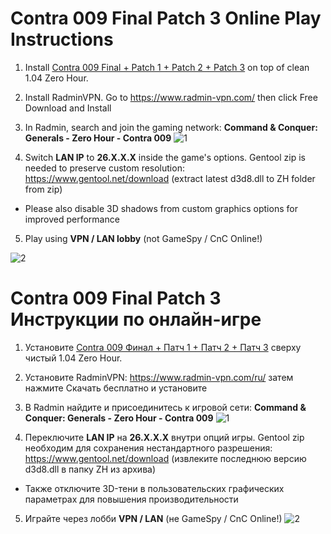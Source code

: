 # Contra 009 Final Patch 3 Online Play Instructions

1. Install [Contra 009 Final + Patch 1 + Patch 2 + Patch 3](https://www.moddb.com/mods/contra/downloads/contra-009-final-all-patches) on top of clean 1.04 Zero Hour.

2. Install RadminVPN. Go to https://www.radmin-vpn.com/ then click Free Download and Install

3. In Radmin, search and join the gaming network:
**Command & Conquer: Generals - Zero Hour - Contra 009**
![1](https://media.discordapp.net/attachments/410501978784006144/795776427739971604/unknown.png)

4. Switch **LAN IP** to **26.X.X.X** inside the game's options. Gentool zip is needed to preserve custom resolution:
https://www.gentool.net/download (extract latest d3d8.dll to ZH folder from zip)
- Please also disable 3D shadows from custom graphics options for improved performance

5. Play using **VPN / LAN lobby** (not GameSpy / CnC Online!)

![2](https://media.discordapp.net/attachments/410501978784006144/795777286874857542/unknown.png)

# Contra 009 Final Patch 3 Инструкции по онлайн-игре

1. Установите [Contra 009 Финал + Патч 1 + Патч 2 + Патч 3](https://www.moddb.com/mods/contra/downloads/contra-009-final-all-patches) сверху чистый 1.04 Zero Hour.

2. Установите RadminVPN: https://www.radmin-vpn.com/ru/ затем нажмите Скачать бесплатно и установите

3. В Radmin найдите и присоединитесь к игровой сети:
**Command & Conquer: Generals - Zero Hour - Contra 009**
![1](https://media.discordapp.net/attachments/194120076054495232/768127932320710676/unknown.png)

4. Переключите **LAN IP** на **26.X.X.X** внутри опций игры. Gentool zip необходим для сохранения нестандартного разрешения:
https://www.gentool.net/download (извлеките последнюю версию d3d8.dll в папку ZH из архива)
- Также отключите 3D-тени в пользовательских графических параметрах для повышения производительности

5. Играйте через лобби **VPN / LAN** (не GameSpy / CnC Online!)
![2](https://media.discordapp.net/attachments/410501978784006144/795777032054112306/unknown.png)
